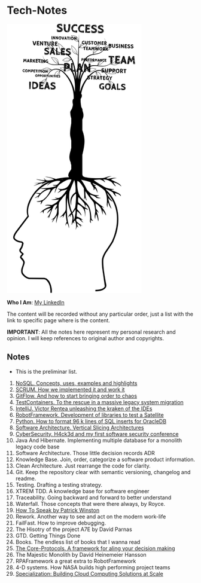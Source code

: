# Tech-Notes

![](/images/tech-notes.png)

**Who I Am**: [My LinkedIn](https://www.linkedin.com/in/matiasmiguez/)

The content will be recorded without any particular order, just a list with the link to specific page where is the content.

**IMPORTANT**: All the notes here represent my personal research and opinion. I will keep references to original author and copyrights.

## Notes

* This is the preliminar list.

1. [NoSQL. Concepts, uses, examples and highlights](/pages/1.course-no-sql.md)
2. [SCRUM. How we implemented it and work it](/pages/2.scrum-how-we-implemented-it-and-work-id.md)
3. [GitFlow. And how to start bringing order to chaos](/pages/3.gitflow-and-how-to-start-bringing-order-to-chaos.md)
4. [TestContainers. To the rescue in a massive legacy system migration](/pages/4.testcontainers-to-the-rescue-in-a-massive-legacy-system-migration.md)
5. [IntelliJ. Victor Rentea unleashing the kraken of the IDEs](/pages/5.intellij-victor-rentea-unleasing-the-craken-of-the-ides.md)
6. [RobotFramework. Development of libraries to test a Satellite](/pages/6.robotframework-development-of-libraries-to-test-a-satellite.md)
7. [Python. How to format 96 k lines of SQL inserts for OracleDB](/pages/7.python-how-to-format-96-k-lines-of-sql-inserts-for-oracledb.md)
8. [Software Architecture. Vertical Slicing Architectures](/pages/8.software-architecture-vertical-slicing-architectures.md)
9. [CyberSecurity. H4ck3d and my first software security conference](/pages/9.cybersecurity-h4ck3d-and-my-first-software-security-conference.md)
10. Java And Hibernate. Implementing multiple database for a monolith legacy code base
11. Software Architecture. Those little decision records ADR
12. Knowledge Base. Join, order, categorize a software product information.
13. Clean Architecture. Just rearrange the code for clarity.
14. Git. Keep the repository clear with semantic versioning, changelog and readme.
15. Testing. Drafting a testing strategy. 
16. XTREM TDD. A knowledge base for software engineer
17. Traceability. Going backward and forward to better understand
18. Waterfall. Those concepts that were there always, by Royce.
19. [How To Speak by Patrick Winston](/pages/19.how_to_speak_by_patrick_winston.md)
20. Rework. Another way to see and act on the modern work-life
21. FailFast. How to improve debugging.
22. The Hisotry of the project A7E by David Parnas
23. GTD. Getting Things Done
24. Books. The endless list of books that I wanna read
25. [The Core-Protocols. A framework for aling your decision making](/pages/25_the_core_protocols_a_framework_for_aling_your_decisions_making.md)
26. The Majestic Monolith by David Heinemeier Hansson
27. RPAFramework a great extra to RobotFramework
28. 4-D systems. How NASA builds high performing project teams
29. [Specialization: Building Cloud Computing Solutions at Scale](pages/29_specialization_building_cloud_computing_solutions_at_scale.md)
